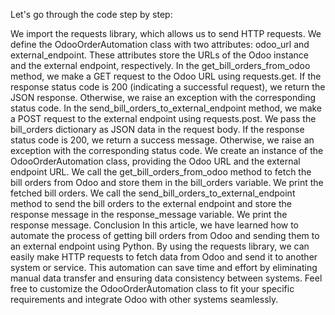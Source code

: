 Let's go through the code step by step:

We import the requests library, which allows us to send HTTP requests.
We define the OdooOrderAutomation class with two attributes: odoo_url and external_endpoint. These attributes store the URLs of the Odoo instance and the external endpoint, respectively.
In the get_bill_orders_from_odoo method, we make a GET request to the Odoo URL using requests.get. If the response status code is 200 (indicating a successful request), we return the JSON response. Otherwise, we raise an exception with the corresponding status code.
In the send_bill_orders_to_external_endpoint method, we make a POST request to the external endpoint using requests.post. We pass the bill_orders dictionary as JSON data in the request body. If the response status code is 200, we return a success message. Otherwise, we raise an exception with the corresponding status code.
We create an instance of the OdooOrderAutomation class, providing the Odoo URL and the external endpoint URL.
We call the get_bill_orders_from_odoo method to fetch the bill orders from Odoo and store them in the bill_orders variable.
We print the fetched bill orders.
We call the send_bill_orders_to_external_endpoint method to send the bill orders to the external endpoint and store the response message in the response_message variable.
We print the response message.
Conclusion
In this article, we have learned how to automate the process of getting bill orders from Odoo and sending them to an external endpoint using Python. By using the requests library, we can easily make HTTP requests to fetch data from Odoo and send it to another system or service. This automation can save time and effort by eliminating manual data transfer and ensuring data consistency between systems. Feel free to customize the OdooOrderAutomation class to fit your specific requirements and integrate Odoo with other systems seamlessly.
